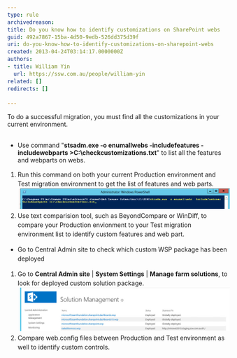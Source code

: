 ```yaml
---
type: rule
archivedreason: 
title: Do you know how to identify customizations on SharePoint webs
guid: 492a7867-15ba-4d50-9edb-526dd375d39f
uri: do-you-know-how-to-identify-customizations-on-sharepoint-webs
created: 2013-04-24T03:14:17.0000000Z
authors:
- title: William Yin
  url: https://ssw.com.au/people/william-yin
related: []
redirects: []

---
```



To do a successful migration, you must find all the customizations in your current environment.
<br><excerpt class='endintro'></excerpt><br>
<ul><li>Use command "<strong>stsadm.exe -o enumallwebs -includefeatures -includewebparts &gt;C:\checkcustomizations.txt</strong>" to list all the features and webparts on webs.</li></ul><span style="line-height:21px;"><ol><li>Run this command on both your current Production environment and Test migration environment to get the list of features and web parts.<img src="GetCustomFeaturesAndWebParts.jpg" alt="GetCustomFeaturesAndWebParts.jpg" class="ssw-rteStyle-ImageArea" style="margin-right:5px;margin-left:5px;width:593px;" /></li><li>Use text comparision tool, such as BeyondCompare or WinDiff, to compare your Production envionment to your Test migration environment list to identify custom features and web part.</li></ol></span><span style="line-height:21px;"><ul><li>Go to Central Admin site to check which custom WSP package has been deployed<br></li></ul></span><span style="line-height:21px;"><ol><li>Go to <strong>Central Admin site</strong> | <strong>System Settings</strong> | <strong>Manage farm solutions</strong>, to look for deployed custom solution package.<img src="CustomSolutionPackages.jpg" alt="CustomSolutionPackages.jpg" class="ssw-rteStyle-ImageArea" style="margin-right:5px;margin-left:5px;width:593px;" /></li><li><span style="line-height:21px;">Compare web.config files between Production and Test environment as well to identify custom controls.</span></li></ol></span>


